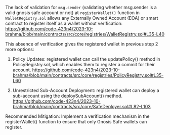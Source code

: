The lack of validation for `msg.sender` (validating whether msg.sender is a valid gnosis safe account or not) at `registerWallet()` function in `WalletRegistry.sol` allows any Externally Owned Account (EOA) or smart contract to register itself as a wallet without verification:
https://github.com/code-423n4/2023-10-brahma/blob/main/contracts/src/core/registries/WalletRegistry.sol#L35-L40

This absence of verification gives the registered wallet in previous step 2 more options:
1) Policy Updates: registered wallet can call the updatePolicy() method in PolicyRegistry.sol, which enables them to register a commit for their account.
https://github.com/code-423n4/2023-10-brahma/blob/main/contracts/src/core/registries/PolicyRegistry.sol#L35-L60

2) Unrestricted Sub-Account Deployment: registered wallet can deploy a sub-account using the deploySubAccount() method.
https://github.com/code-423n4/2023-10-brahma/blob/main/contracts/src/core/SafeDeployer.sol#L82-L103

Recommended Mitigation:
Implement a verification mechanism in the registerWallet() function to ensure that only Gnosis Safe wallets can register.
